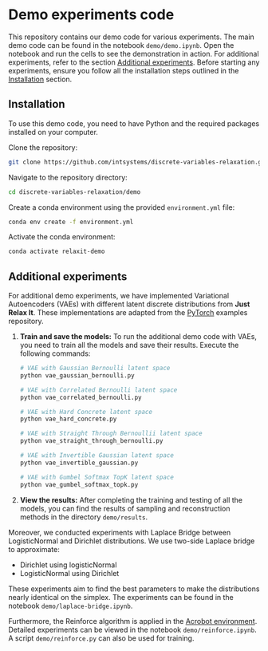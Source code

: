 # Demo experiments code
This repository contains our demo code for various experiments. The main demo code can be found in the notebook `demo/demo.ipynb`. Open the notebook and run the cells to see the demonstration in action. For additional experiments, refer to the section [Additional experiments](#experiments). Before starting any experiments, ensure you follow all the installation steps outlined in the [Installation](#installation) section.

## Installation <a name="installation"></a>

To use this demo code, you need to have Python and the required packages installed on your computer.

Clone the repository:
```bash
git clone https://github.com/intsystems/discrete-variables-relaxation.git
```

Navigate to the repository directory:
```bash
cd discrete-variables-relaxation/demo
```

Create a conda environment using the provided `environment.yml` file:
```bash
conda env create -f environment.yml
```

Activate the conda environment:
```bash
conda activate relaxit-demo
```
## Additional experiments<a name="experiments"></a>

For additional demo experiments, we have implemented Variational Autoencoders (VAEs) with different latent discrete distributions from **Just Relax It**. These implementations are adapted from the [PyTorch](https://github.com/pytorch/examples/tree/main/vae) examples repository.
1. **Train and save the models:**
   To run the additional demo code with VAEs, you need to train all the models and save their results. Execute the following commands:
    ```bash
    # VAE with Gaussian Bernoulli latent space
    python vae_gaussian_bernoulli.py
    
    # VAE with Correlated Bernoulli latent space
    python vae_correlated_bernoulli.py
    
    # VAE with Hard Concrete latent space
    python vae_hard_concrete.py
    
    # VAE with Straight Through Bernoullii latent space
    python vae_straight_through_bernoulli.py

    # VAE with Invertible Gaussian latent space
    python vae_invertible_gaussian.py

    # VAE with Gumbel Softmax TopK latent space
    python vae_gumbel_softmax_topk.py
    ```
2. **View the results:**
    After completing the training and testing of all the models, you can find the results of sampling and reconstruction methods in the directory `demo/results`.

Moreover, we conducted experiments with Laplace Bridge between LogisticNormal and Dirichlet distributions. We use two-side Laplace bridge to approximate:
- Dirichlet using logisticNormal
- LogisticNormal using Dirichlet
  
These experiments aim to find the best parameters to make the distributions nearly identical on the simplex. The experiments can be found in the notebook `demo/laplace-bridge.ipynb`.

Furthermore, the Reinforce algorithm is applied in the [Acrobot environment](https://www.gymlibrary.dev/environments/classic_control/acrobot/). Detailed experiments can be viewed in the notebook `demo/reinforce.ipynb`. A script `demo/reinforce.py` can also be used for training.


